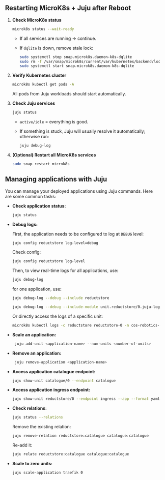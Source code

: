 ## Restarting MicroK8s + Juju after Reboot

1. **Check MicroK8s status**

   ```bash
   microk8s status --wait-ready
   ```

   * If all services are running → continue.
   * If `dqlite` is down, remove stale lock:

     ```bash
     sudo systemctl stop snap.microk8s.daemon-k8s-dqlite
     sudo rm -f /var/snap/microk8s/current/var/kubernetes/backend/lock
     sudo systemctl start snap.microk8s.daemon-k8s-dqlite
     ```

2. **Verify Kubernetes cluster**

   ```bash
   microk8s kubectl get pods -A
   ```

   All pods from Juju workloads should start automatically.

3. **Check Juju services**

   ```bash
   juju status
   ```

   * `active/idle` = everything is good.
   * If something is stuck, Juju will usually resolve it automatically; otherwise run:

     ```bash
     juju debug-log
     ```

4. **(Optional) Restart all MicroK8s services**

   ```bash
   sudo snap restart microk8s
   ```

## Managing applications with Juju

You can manage your deployed applications using Juju commands. Here are some common tasks:

- **Check application status:**

  ```bash
  juju status
  ```

- **Debug logs:**

   First, the application needs to be configured to log at `DEBUG` level:

   ```bash
   juju config reductstore log-level=debug
   ```

   Check config:

   ```bash
   juju config reductstore log-level
   ```

   Then, to view real-time logs for all applications, use:

   ```bash
   juju debug-log
   ```

   for one application, use:

   ```bash
   juju debug-log --debug --include reductstore

   juju debug-log --debug --include-module unit.reductstore/0.juju-log --replay
   ```

   Or directly access the logs of a specific unit:

   ```bash
   microk8s kubectl logs -c reductstore reductstore-0 -n cos-robotics-model -f
   ```

- **Scale an application:**

  ```bash
   juju add-unit <application-name> --num-units <number-of-units>
   ```

- **Remove an application:**

   ```bash
    juju remove-application <application-name>
    ```

- **Access application catalogue endpoint:**

   ```bash
   juju show-unit catalogue/0 --endpoint catalogue
   ```

- **Access application ingress endpoint:**

   ```bash
   juju show-unit reductstore/0 --endpoint ingress --app --format yaml
   ```

- **Check relations:**

   ```bash
   juju status --relations
   ```

   Remove the existing relation:

   ```bash
   juju remove-relation reductstore:catalogue catalogue:catalogue
   ```

   Re-add it:

   ```bash
   juju relate reductstore:catalogue catalogue:catalogue
   ```

- **Scale to zero units:**

   ```bash
   juju scale-application traefik 0
   ```
